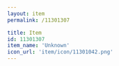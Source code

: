 ```yaml
---
layout: item
permalink: /11301307

title: Item
id: 11301307
item_name: 'Unknown'
icon_url: 'item/icon/11301042.png'
---
```

